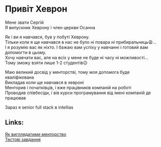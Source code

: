 # Привіт Хеврон

Мене звати Сергій</br>
Я випускник Хеврону і член церкви Осанна</br>

Як і ви я навчався, був у побуті Хеврону.</br>
Тільки коли я ще навчався в нас не було ні повара ні прибиральниць😩...</br>
І я розумію вас як ніхто. І бажаю вам успіху у навчанні і готовий вам допомогти в цьому.</br>
Хочу навчати вас, але на всіх у мене не буде ні часу ні можливості...</br>
Тому зможу взяти лише 1-2 студентів😉</br>


Маю великий досвід у менторстві, тому моя допомога буде кваліфікована</br>
Викладав коли ще навчався в хевроні</br>
Менторив і початківців, і вже працівників компаній на роботі</br>
Проводив співбесіди, і вів курси програмування від імені компаній де працював</br>

Зараз я senior full stack в intellias</br>

## Links:
[Як вигллядатиме менторство](https://github.com/j-five-s/public/blob/main/mentoring.md)</br>
[Тестові завдання](https://github.com/j-five-s/public/blob/main/tasks/index.md)
